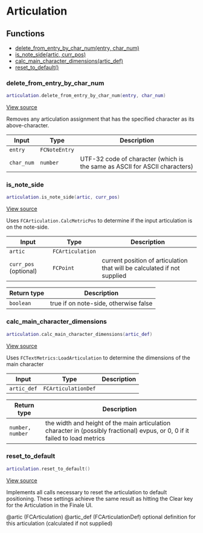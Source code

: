 # Articulation

## Functions

- [delete_from_entry_by_char_num(entry, char_num)](#delete_from_entry_by_char_num)
- [is_note_side(artic, curr_pos)](#is_note_side)
- [calc_main_character_dimensions(artic_def)](#calc_main_character_dimensions)
- [reset_to_default()](#reset_to_default)

### delete_from_entry_by_char_num

```lua
articulation.delete_from_entry_by_char_num(entry, char_num)
```

[View source](https://github.com/finale-lua/lua-scripts/tree/refs/heads/master/src/library/articulation.lua#L16)

Removes any articulation assignment that has the specified character as its above-character.

| Input | Type | Description |
| ----- | ---- | ----------- |
| `entry` | `FCNoteEntry` |  |
| `char_num` | `number` | UTF-32 code of character (which is the same as ASCII for ASCII characters) |

### is_note_side

```lua
articulation.is_note_side(artic, curr_pos)
```

[View source](https://github.com/finale-lua/lua-scripts/tree/refs/heads/master/src/library/articulation.lua#L35)

Uses `FCArticulation.CalcMetricPos` to determine if the input articulation is on the note-side.

| Input | Type | Description |
| ----- | ---- | ----------- |
| `artic` | `FCArticulation` |  |
| `curr_pos` (optional) | `FCPoint` | current position of articulation that will be calculated if not supplied |

| Return type | Description |
| ----------- | ----------- |
| `boolean` | true if on note-side, otherwise false |

### calc_main_character_dimensions

```lua
articulation.calc_main_character_dimensions(artic_def)
```

[View source](https://github.com/finale-lua/lua-scripts/tree/refs/heads/master/src/library/articulation.lua#L66)

Uses `FCTextMetrics:LoadArticulation` to determine the dimensions of the main character

| Input | Type | Description |
| ----- | ---- | ----------- |
| `artic_def` | `FCArticulationDef` |  |

| Return type | Description |
| ----------- | ----------- |
| `number, number` | the width and height of the main articulation character in (possibly fractional) evpus, or 0, 0 if it failed to load metrics |

### reset_to_default

```lua
articulation.reset_to_default()
```

[View source](https://github.com/finale-lua/lua-scripts/tree/refs/heads/master/src/library/articulation.lua#L84)

Implements all calls necessary to reset the articulation to default positioning. These settings achieve
the same result as hitting the Clear key for the Articulation in the Finale UI.

@artic (FCArticulation)
@artic_def (FCArticulationDef) optional definition for this articulation (calculated if not supplied)
